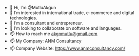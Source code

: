 - 👋 Hi, I’m @MutluAkgun
- 👀 I’m interested in international trade, e-commerce and digital technologies.
- 🌱 I’m a consultant and entrepreneur.
- 💞️ I’m looking to collaborate on software and languages.
- 📫 How to reach me akgnmutlu@gmail.com.
- 📫 My Company: ANM Consultancy
- 📫 Company Website: https://www.anmconsultancy.com/

<!---
MutluRenegado/MutluRenegado is a ✨ special ✨ repository because its `README.md` (this file) appears on your GitHub profile.
You can click the Preview link to take a look at your changes.
--->
